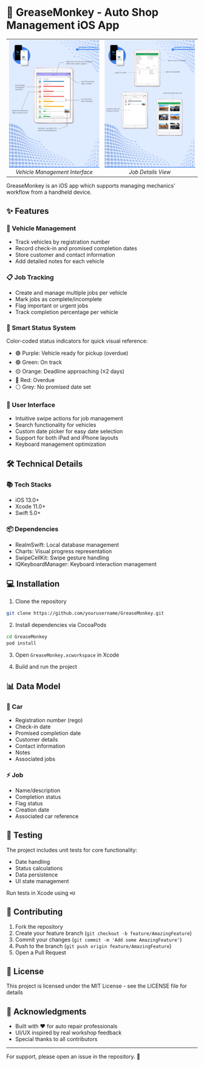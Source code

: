 # 🔧 GreaseMonkey - Auto Shop Management iOS App

<p align="center">
<table>
<tr>
  <td align="center" width="50%">
    <img src="docs/images/screenshot-1.png" alt="GreaseMonkey App Main Interface" width="450">
    <br>
    <em>Vehicle Management Interface</em>
  </td>
  <td align="center" width="50%">
    <img src="docs/images/screenshot-2.png" alt="GreaseMonkey App Job Details" width="450">
    <br>
    <em>Job Details View</em>
  </td>
</tr>
</table>
</p>

GreaseMonkey is an iOS app which supports managing mechanics' workflow from a handheld device. 

## ✨ Features

### 🚗 Vehicle Management
- Track vehicles by registration number
- Record check-in and promised completion dates
- Store customer and contact information
- Add detailed notes for each vehicle

### 📋 Job Tracking
- Create and manage multiple jobs per vehicle
- Mark jobs as complete/incomplete
- Flag important or urgent jobs
- Track completion percentage per vehicle

### 🎨 Smart Status System
Color-coded status indicators for quick visual reference:
- 🟣 Purple: Vehicle ready for pickup (overdue)
- 🟢 Green: On track
- 🟡 Orange: Deadline approaching (≤2 days)
- 🔴 Red: Overdue
- ⚪ Grey: No promised date set

### 📱 User Interface
- Intuitive swipe actions for job management
- Search functionality for vehicles
- Custom date picker for easy date selection
- Support for both iPad and iPhone layouts
- Keyboard management optimization

## 🛠️ Technical Details

### 📚 Tech Stacks
- iOS 13.0+
- Xcode 11.0+
- Swift 5.0+

### 📦 Dependencies
- RealmSwift: Local database management
- Charts: Visual progress representation
- SwipeCellKit: Swipe gesture handling
- IQKeyboardManager: Keyboard interaction management

## 💻 Installation

1. Clone the repository
```bash
git clone https://github.com/yourusername/GreaseMonkey.git
```

2. Install dependencies via CocoaPods
```bash
cd GreaseMonkey
pod install
```

3. Open `GreaseMonkey.xcworkspace` in Xcode

4. Build and run the project

## 📊 Data Model

### 🚙 Car
- Registration number (rego)
- Check-in date
- Promised completion date
- Customer details
- Contact information
- Notes
- Associated jobs

### ⚡ Job
- Name/description
- Completion status
- Flag status
- Creation date
- Associated car reference

## 🧪 Testing

The project includes unit tests for core functionality:
- Date handling
- Status calculations
- Data persistence
- UI state management

Run tests in Xcode using `⌘U`

## 🤝 Contributing

1. Fork the repository
2. Create your feature branch (`git checkout -b feature/AmazingFeature`)
3. Commit your changes (`git commit -m 'Add some AmazingFeature'`)
4. Push to the branch (`git push origin feature/AmazingFeature`)
5. Open a Pull Request

## 📄 License

This project is licensed under the MIT License - see the LICENSE file for details

## 🙏 Acknowledgments

- Built with ❤️ for auto repair professionals
- UI/UX inspired by real workshop feedback
- Special thanks to all contributors

---

For support, please open an issue in the repository. 💬 
